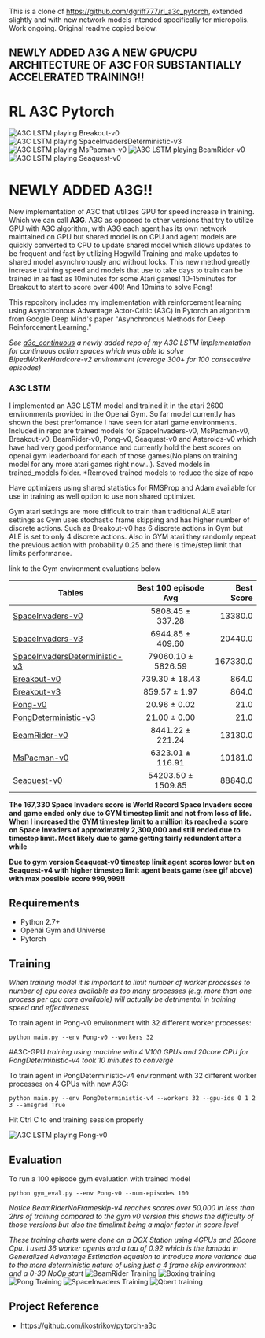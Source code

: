 
This is a clone of https://github.com/dgriff777/rl_a3c_pytorch, extended slightly and with new network models intended specifically for micropolis. Work ongoing. Original readme copied below.

[23]: https://github.com/dgriff777/a3c_continuous

## NEWLY ADDED A3G A NEW GPU/CPU ARCHITECTURE OF A3C FOR SUBSTANTIALLY ACCELERATED TRAINING!!


# RL A3C Pytorch

![A3C LSTM playing Breakout-v0](https://github.com/dgriff777/rl_a3c_pytorch/blob/master/demo/Breakout.gif) ![A3C LSTM playing SpaceInvadersDeterministic-v3](https://github.com/dgriff777/rl_a3c_pytorch/blob/master/demo/SpaceInvaders.gif) ![A3C LSTM playing MsPacman-v0](https://github.com/dgriff777/rl_a3c_pytorch/blob/master/demo/MsPacman.gif) ![A3C LSTM\
 playing BeamRider-v0](https://github.com/dgriff777/rl_a3c_pytorch/blob/master/demo/BeamRider.gif) ![A3C LSTM playing Seaquest-v0](https://github.com/dgriff777/rl_a3c_pytorch/blob/master/demo/Seaquest.gif)

# NEWLY ADDED A3G!!
New implementation of A3C that utilizes GPU for speed increase in training. Which we can call **A3G**. A3G as opposed to other versions that try to utilize GPU with A3C algorithm, with A3G each agent has its own network maintained on GPU but shared model is on CPU and agent models are quickly converted to CPU to update shared model which allows updates to be frequent and fast by utilizing Hogwild Training and make updates to shared model asynchronously and without locks. This new method greatly increase training speed and models that use to take days to train can be trained in as fast as 10minutes for some Atari games! 10-15minutes for Breakout to start to score over 400! And 10mins to solve Pong!

This repository includes my implementation with reinforcement learning using Asynchronous Advantage Actor-Critic (A3C) in Pytorch an algorithm from Google Deep Mind's paper "Asynchronous Methods for Deep Reinforcement Learning."

*See [a3c_continuous][23] a newly added repo of my A3C LSTM implementation for continuous action spaces which was able to solve BipedWalkerHardcore-v2 environment (average 300+ for 100 consecutive episodes)*


### A3C LSTM

I implemented an A3C LSTM model and trained it in the atari 2600 environments provided in the Openai Gym. So far model currently has shown the best prerfomance I have seen for atari game environments.  Included in repo are trained models for SpaceInvaders-v0, MsPacman-v0, Breakout-v0, BeamRider-v0, Pong-v0, Seaquest-v0 and Asteroids-v0 which have had very good performance and currently hold the best scores on openai gym leaderboard for each of those games(No plans on training model for any more atari games right now...). Saved models in trained_models folder. *Removed trained models to reduce the size of repo

Have optimizers using shared statistics for RMSProp and Adam available for use in training as well option to use non shared optimizer.

Gym atari settings are more difficult to train than traditional ALE atari settings as Gym uses stochastic frame skipping and has higher number of discrete actions. Such as Breakout-v0 has 6 discrete actions in Gym but ALE is set to only 4 discrete actions. Also in GYM atari they randomly repeat the previous action with probability 0.25 and there is time/step limit that limits performance.

link to the Gym environment evaluations below


| Tables                                | Best 100 episode Avg  | Best Score  |
| ------------------------------------- |:---------------------:| -----------:|
| [SpaceInvaders-v0][1]                 | 5808.45 ± 337.28      |   13380.0   |
| [SpaceInvaders-v3][2]                 | 6944.85 ± 409.60      |   20440.0   |
| [SpaceInvadersDeterministic-v3][3]    | 79060.10 ± 5826.59    |  167330.0   | 
| [Breakout-v0][4]                      | 739.30 ± 18.43        |     864.0   |
| [Breakout-v3][5]                      | 859.57 ± 1.97         |     864.0   |
| [Pong-v0][6]                          | 20.96 ± 0.02          |      21.0   |
| [PongDeterministic-v3][7]             | 21.00 ± 0.00          |      21.0   |
| [BeamRider-v0][8]                     | 8441.22 ± 221.24      |   13130.0   |
| [MsPacman-v0][9]                      | 6323.01 ± 116.91      |   10181.0   |
| [Seaquest-v0][10]                     | 54203.50 ± 1509.85    |   88840.0   |


[1]: https://gym.openai.com/evaluations/eval_K69ZjwAnSdOzN7lnUblqA#reproducibility
[2]: https://gym.openai.com/evaluations/eval_uutLMdoQ9qvlnlM01Ptkg#reproducibility
[3]: https://gym.openai.com/evaluations/eval_rZMtqVVuRe28zDIQDYGKSw#reproducibility
[4]: https://gym.openai.com/evaluations/eval_CyVPHgs0S22DiZsWXoPFw#reproducibility
[5]: https://gym.openai.com/evaluations/eval_X3ywdh8pTmWFw51ISjZvvQ#reproducibility
[6]: https://gym.openai.com/evaluations/eval_gquejvZS4m7pKYXCPbW3A
[7]: https://gym.openai.com/evaluations/eval_tM4E3BiQUOI14yMMa602A#reproducibility
[8]: https://gym.openai.com/evaluations/eval_pl5bvWR8Somu8PfFJzTryA#reproducibility
[9]: https://gym.openai.com/evaluations/eval_8Wwndzd8R62np8CxVQWEeg#reproducibility
[10]: https://gym.openai.com/evaluations/eval_uxYSMnhuTpCNLoPZ7DkxKQ

**The 167,330 Space Invaders score is World Record Space Invaders score and game ended only due to GYM timestep limit and not from loss of life. When I increased the GYM timestep limit to a million its reached a score on Space Invaders of approximately 2,300,000 and still ended due to timestep limit. Most likely due to game getting fairly redundent after a while**

**Due to gym version Seaquest-v0 timestep limit agent scores lower but on Seaquest-v4 with higher timestep limit agent beats game (see gif above) with max possible score 999,999!!**

## Requirements

- Python 2.7+
- Openai Gym and Universe
- Pytorch

## Training
*When training model it is important to limit number of worker processes to number of cpu cores available as too many processes (e.g. more than one process per cpu core available) will actually be detrimental in training speed and effectiveness*

To train agent in Pong-v0 environment with 32 different worker processes:

```
python main.py --env Pong-v0 --workers 32
```
#A3C-GPU
*training using machine with 4 V100 GPUs and 20core CPU for PongDeterministic-v4 took 10 minutes to converge*

To train agent in PongDeterministic-v4 environment with 32 different worker processes on 4 GPUs with new A3G:

```
python main.py --env PongDeterministic-v4 --workers 32 --gpu-ids 0 1 2 3 --amsgrad True
```


Hit Ctrl C to end training session properly

![A3C LSTM playing Pong-v0](https://github.com/dgriff777/rl_a3c_pytorch/blob/master/demo/Pong.gif)

## Evaluation
To run a 100 episode gym evaluation with trained model
```
python gym_eval.py --env Pong-v0 --num-episodes 100
```
*Notice BeamRiderNoFrameskip-v4 reaches scores over 50,000 in less than 2hrs of training compared to the gym v0 version this shows the difficulty of those versions but also the timelimit being a major factor in score level*

*These training charts were done on a DGX Station using 4GPUs and 20core Cpu. I used 36 worker agents and a tau of 0.92 which is the lambda in Generalized Advantage Estimation equation to introduce more variance due to the more deterministic nature of using just a 4 frame skip environment and a 0-30 NoOp start*
![BeamRider Training](https://github.com/dgriff777/rl_a3c_pytorch/blob/master/demo/Figure_2-1.png)
![Boxing training](https://github.com/dgriff777/rl_a3c_pytorch/blob/master/demo/Figure_2-2.png)
![Pong Training](https://github.com/dgriff777/rl_a3c_pytorch/blob/master/demo/Figure_2-3.png)
![SpaceInvaders Training](https://github.com/dgriff777/rl_a3c_pytorch/blob/master/demo/Figure_2-6.png)
![Qbert training](https://github.com/dgriff777/rl_a3c_pytorch/blob/master/demo/Figure_2-5.png)
## Project Reference

- https://github.com/ikostrikov/pytorch-a3c
